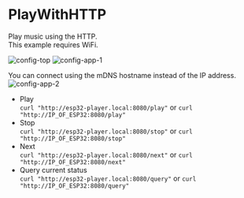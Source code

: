 # PlayWithHTTP

Play music using the HTTP.   
This example requires WiFi.   

![config-top](https://user-images.githubusercontent.com/6020549/213999270-4d38f93e-7130-4d35-939f-1f2b93746c28.jpg)
![config-app-1](https://user-images.githubusercontent.com/6020549/214173796-e36c5c53-13f0-4cac-87a9-579f6657a7f7.jpg)

You can connect using the mDNS hostname instead of the IP address.   
![config-app-2](https://user-images.githubusercontent.com/6020549/214173801-54c53ce0-15bd-4dba-8840-e39e9f645717.jpg)

- Play   
```curl "http://esp32-player.local:8080/play"``` or ```curl "http://IP_OF_ESP32:8080/play"```   
- Stop   
```curl "http://esp32-player.local:8080/stop"``` or ```curl "http://IP_OF_ESP32:8080/stop"```   
- Next   
```curl "http://esp32-player.local:8080/next"``` or ```curl "http://IP_OF_ESP32:8080/next"```   
- Query current status   
```curl "http://esp32-player.local:8080/query"``` or ```curl "http://IP_OF_ESP32:8080/query"```   


